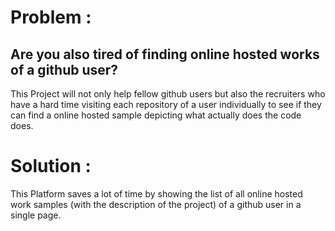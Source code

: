 # Problem :

## Are you also tired of finding online hosted works of a github user?

This Project will not only help fellow github users but also the recruiters who have a hard time
visiting each repository of a user individually to see if they can find a online hosted sample
depicting what actually does the code does.

# Solution :

This Platform saves a lot of time by showing the list of all online hosted work samples (with the description of the project) of a github user in a single page.
